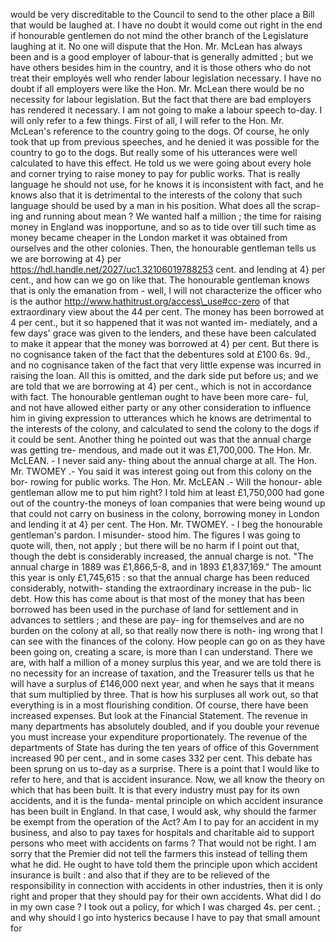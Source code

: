 would be very discreditable to the Council to send to the other place a Bill that would be laughed at. I have no doubt it would come out right in the end if honourable gentlemen do not mind the other branch of the Legislature laughing at it. No one will dispute that the Hon. Mr. McLean has always been and is a good employer of labour-that is generally admitted ; but we have others besides him in the country, and it is those others who do not treat their employés well who render labour legislation necessary. I have no doubt if all employers were like the Hon. Mr. McLean there would be no necessity for labour legislation. But the fact that there are bad employers has rendered it necessary. I am not going to make a labour speech to-day. I will only refer to a few things. First of all, I will refer to the Hon. Mr. McLean's reference to the country going to the dogs. Of course, he only took that up from previous speeches, and he denied it was possible for the country to go to the dogs. But really some of his utterances were well calculated to have this effect. He told us we were going about every hole and corner trying to raise money to pay for public works. That is really language he should not use, for he knows it is inconsistent with fact, and he knows also that it is detrimental to the interests of the colony that such language should be used by a man in his position. What does all the scrap- ing and running about mean ? We wanted half a million ; the time for raising money in England was inopportune, and so as to tide over till such time as money became cheaper in the London market it was obtained from ourselves and the other colonies. Then, the honourable gentleman tells us we are borrowing at 4} per https://hdl.handle.net/2027/uc1.32106019788253 cent. and lending at 4} per cent., and how can we go on like that. The honourable gentleman knows that is only the emanation from - well, I will not characterize the officer who is the author http://www.hathitrust.org/access\_use#cc-zero of that extraordinary view about the 44 per cent. The money has been borrowed at 4 per cent., but it so happened that it was not wanted im- mediately, and a few days' grace was given to the lenders, and these have been calculated to make it appear that the money was borrowed at 4} per cent. But there is no cognisance taken of the fact that the debentures sold at £100 6s. 9d., and no cognisance taken of the fact that very little expense was incurred in raising the loan. All this is omitted, and the dark side put before us; and we are told that we are borrowing at 4} per cent., which is not in accordance with fact. The honourable gentleman ought to have been more care- ful, and not have allowed either party or any other consideration to influence him in giving expression to utterances which he knows are detrimental to the interests of the colony, and calculated to send the colony to the dogs if it could be sent. Another thing he pointed out was that the annual charge was getting tre- mendous, and made out it was £1,700,000. The Hon. Mr. McLEAN. - I never said any- thing about the annual charge at all. The Hon. Mr. TWOMEY .- You said it was interest going out from this colony on the bor- rowing for public works. The Hon. Mr. McLEAN .- Will the honour- able gentleman allow me to put him right? I told him at least £1,750,000 had gone out of the country-the moneys of loan companies that were being wound up that could not carry on business in the colony, borrowing money in London and lending it at 4} per cent. The Hon. Mr. TWOMEY. - I beg the honourable gentleman's pardon. I misunder- stood him. The figures I was going to quote will, then, not apply ; but there will be no harm if I point out that, though the debt is considerably increased, the annual charge is not. "The annual charge in 1889 was £1,866,5-8, and in 1893 £1,837,169." The amount this year is only £1,745,615 : so that the annual charge has been reduced considerably, notwith- standing the extraordinary increase in the pub- lic debt. How this has come about is that most of the money that has been borrowed has been used in the purchase of land for settlement and in advances to settlers ; and these are pay- ing for themselves and are no burden on the colony at all, so that really now there is noth- ing wrong that I can see with the finances of the colony. How people can go on as they have been going on, creating a scare, is more than I can understand. There we are, with half a million of a money surplus this year, and we are told there is no necessity for an increase of taxation, and the Treasurer tells us that he will have a surplus of £146,000 next year, and when he says that it means that sum multiplied by three. That is how his surpluses all work out, so that everything is in a most flourishing condition. Of course, there have been increased expenses. But look at the Financial Statement. The revenue in many departments has absolutely doubled, and if you double your revenue you must increase your expenditure proportionately. The revenue of the departments of State has during the ten years of office of this Government increased 90 per cent., and in some cases 332 per cent. This debate has been sprung on us to-day as a surprise. There is a point that I would like to refer to here, and that is accident insurance. Now, we all know the theory on which that has been built. It is that every industry must pay for its own accidents, and it is the funda- mental principle on which accident insurance has been built in England. In that case, I would ask, why should the farmer be exempt from the operation of the Act? Am I to pay for an accident in my business, and also to pay taxes for hospitals and charitable aid to support persons who meet with accidents on farms ? That would not be right. I am sorry that the Premier did not tell the farmers this instead of telling them what he did. He ought to have told them the principle upon which accident insurance is built : and also that if they are to be relieved of the responsibility in connection with accidents in other industries, then it is only right and proper that they should pay for their own accidents. What did I do in my own case ? I took out a policy, for which I was charged 4s. per cent. ; and why should I go into hysterics because I have to pay that small amount for 